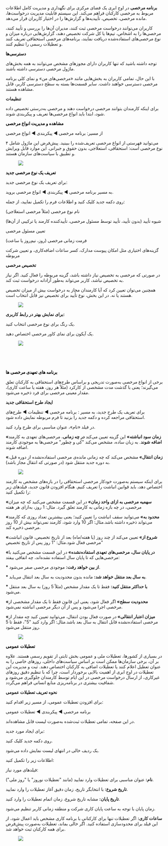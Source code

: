 <p><strong>برنامه مرخصی</strong> در اوج ابری یک فضای مرکزی برای نگهداری و مدیریت کامل اطلاعات مربوط به مرخصی کارکنان فراهم می‌کند. این سیستم قابلیت مدیریت درخواست‌ها، مانده مرخصی، تخصیص، تأییدیه‌ها و گزارش‌ها را در اختیار کاربران قرار می‌دهد.</p><p>کاربران می‌توانند درخواست مرخصی ثبت کنند، مدیران آن‌ها را بررسی و تأیید کنند، مرخصی‌ها را به اشخاص، تیم‌ها یا کل شرکت تخصیص دهند، گزارش‌هایی درباره میزان و نوع مرخصی‌های استفاده‌شده دریافت نمایند، برنامه‌های مرخصی استحقاقی تعریف کنند و تعطیلات رسمی را تنظیم کنند.</p><p><span class="text-big" style="color:hsl(0,0%,0%);"><strong>دسترسی‌ها</strong></span></p><p>توجه داشته باشید که تنها کاربران دارای مجوزهای مشخص می‌توانند به همه بخش‌های ماژول مرخصی دسترسی داشته باشند.</p><p>با این حال، تمامی کاربران به بخش‌هایی مانند «مرخصی‌های من» و نمای کلی برنامه مرخصی دسترسی خواهند داشت. سایر قسمت‌ها بسته به سطح دسترسی کاربر، قابل مشاهده هستند.</p><p><span class="text-big"><strong>تنظیمات</strong></span></p><p>برای اینکه کارمندان بتوانند مرخصی درخواست دهند و مرخصی به‌درستی تخصیص داده شود، ابتدا باید انواع مرخصی‌ها تعریف و پیکربندی شوند.</p><p><span class="text-big" style="color:hsl(0,0%,0%);"><strong>مشاهده و مدیریت انواع مرخصی</strong></span></p><p>از مسیر: برنامه مرخصی ◄ پیکربندی ◄ انواع مرخصی</p><p>می‌توانید فهرستی از انواع مرخصی تعریف‌شده را ببینید. پیش‌فرض این ماژول شامل ۴ نوع مرخصی است: استحقاقی، استعلاجی، بدون حقوق و جبرانی. این موارد قابل ویرایش و تطبیق با سیاست‌های سازمان هستند.</p><figure class="image image_resized" style="width:80.74%;"><img src="https://hub.amootsoft.com/content/editor/77d771f5-5372-4a37-b445-6fd07233e2c6Capture.JPG.jpg"></figure><p><span class="text-big" style="color:hsl(0,0%,0%);"><strong>تعریف یک نوع مرخصی جدید</strong></span></p><p>برای تعریف یک نوع مرخصی جدید:</p><p>به مسیر برنامه مرخصی ◄ پیکربندی ◄ انواع مرخصی بروید.</p><p>روی دکمه جدید کلیک کنید و اطلاعات فرم را تکمیل نمایید، از جمله:</p><p>نام نوع مرخصی (مثلاً مرخصی استعلاجی)</p><p>شیوه تأیید (بدون تأیید، تأیید توسط مسئول مرخصی، تأییدکننده کارمند یا ترکیبی از آن‌ها)</p><p>تعیین مسئول مرخصی</p><p>فرمت زمانی مرخصی (روز، نیم‌روز یا ساعت)</p><p>گزینه‌های اختیاری مثل امکان پیوست مدارک، کسر ساعات اضافه‌کاری، و تعیین شرکت مربوطه</p><p><span class="text-big"><strong>تخصیص مرخصی</strong></span></p><p>در صورتی که مرخصی به تخصیص نیاز داشته باشد، گزینه مربوطه را فعال کنید. اگر نیاز به تخصیص نباشد، کاربر می‌تواند به‌طور آزادانه درخواست ثبت کند.</p><p>همچنین می‌توان تعیین کرد که آیا کارمندان مجاز به درخواست بیش از میزان تخصیص هستند یا نه. در این بخش، نوع تأیید برای تخصیص نیز قابل انتخاب است.</p><figure class="image image_resized" style="width:87.28%;"><img src="https://hub.amootsoft.com/content/editor/545d8ec7-0611-4043-a532-e381193b405bCapture.1.JPG.jpg"></figure><p><span class="text-big"><strong>برای نمایش بهتر در رابط کاربری:</strong></span></p><p>یک رنگ برای نوع مرخصی انتخاب کنید.</p><p>یک آیکون برای نمای کاور مرخصی اختصاص دهید.</p><figure class="image image_resized" style="width:95.31%;"><img src="https://hub.amootsoft.com/content/editor/0f836ce1-73e6-486a-98cc-10c7b5cab55aCapture2.JPG.jpg"></figure><p>&nbsp;</p><p>&nbsp;</p><p><span class="text-big" style="color:hsl(0,0%,0%);"><strong>برنامه های تعهدی مرخصی ها</strong></span></p><p>برخی از انواع مرخصی به‌صورت تدریجی و براساس طرح‌های استحقاقی به کارکنان تعلق می‌گیرند؛ یعنی با گذشت مدت مشخصی از کارکرد (مثلاً هر روز، هفته یا ساعت کاری)، مقدار معینی مرخصی برای فرد ذخیره می‌شود.</p><p><span class="text-big"><strong>ایجاد طرح استحقاقی جدید</strong></span></p><p>برای تعریف یک طرح جدید، به مسیر : برنامه مرخصی ◄ تنظیمات ◄ طرح‌های استحقاقی مراجعه کرده و دکمه جدید را بزنید تا فرم مربوطه نمایش داده شود.</p><p>در فیلد «نام»، عنوان مناسبی برای طرح وارد کنید.</p><p><strong>«زمان سود انباشته»</strong> این گزینه تعیین می‌کند <strong>در چه زمانی</strong>، مرخصی‌های تعهدی به کارمند <strong>اضافه شوند</strong>. به زبان ساده، مشخص می‌کند "کی و چطور" مرخصی‌ها به موجودی کارمند اضافه شوند.</p><p><strong>«زمان انتقال» </strong>مشخص می‌کند که چه زمانی مانده‌ی مرخصی استفاده‌نشده از دوره قبل، به دوره جدید منتقل شود (در صورتی که انتقال مجاز باشد).</p><figure class="image image_resized" style="width:50.82%;"><img src="https://hub.amootsoft.com/content/editor/3b58872f-d6dd-4741-8108-0d961e40dba3Capture3.JPG.jpg"></figure><p>برای اینکه سیستم به‌صورت خودکار مرخصی استحقاقی را در بازه‌های مشخص به کارمند اختصاص دهد، باید قوانین انباشت را تعریف کنیم. هنگام افزودن قانون جدید، فیلدهای زیر را تکمیل کنید:</p><p><strong>«سهمیه مرخصی به ازای واحد زمان» </strong>در این قسمت مشخص می‌کنید که چه میزان مرخصی، در چه بازه زمانی به کارمند تعلق گیرد. مثال: 1 روز، به‌ازای هر هفته</p><p><strong>«محدود به» </strong>می‌توانید سقف انباشت را تعیین کنید؛ یعنی بیشترین تعداد روزی که کارمند می‌تواند ذخیره داشته باشد.مثال: اگر 10 وارد شود، کارمند نمی‌تواند بیش از 10 روز مرخصی ذخیره کند.</p><p><strong>«شروع از» </strong>تعیین می‌کند از چند روز (یا هفته/ماه) بعد از تاریخ تخصیص، قانون انباشت مرخصی فعال شود.مثال: "1 روز پس از تاریخ تخصیص"</p><p><strong>«در پایان سال، مرخصی‌های تعهدی استفاده‌نشده» </strong>در این قسمت مشخص می‌کنید با مرخصی‌هایی که تا پایان سال استفاده نشده‌اند، چه اتفاقی بیفتد:</p><p><strong>* از بین خواهد رفت:</strong> موجودی مرخصی صفر می‌شود.</p><p><strong>* به سال بعد منتقل خواهد شد:</strong> مانده بدون محدودیت به سال بعد انتقال می‌یابد.</p><p><strong>* با حداکثر منتقل کنید:</strong> فقط تا یک مقدار مشخص (مثلاً 5 روز) به سال بعد منتقل می‌شود.</p><p><strong>«محدودیت سطح» </strong>اگر فعال شود، یعنی این قانون فقط تا یک مقدار مشخصی از مرخصی اجرا می‌شود و پس از آن دیگر مرخصی انباشته نمی‌شود.</p><p><strong>«میزان اعتبار انتقالی» </strong>در صورت فعال بودن انتقال، می‌توانید تعیین کنید چه مقدار از مرخصی استفاده‌نشده قابل انتقال به سال بعد باشد.مثال: اگر وارد کنید "5"، فقط تا 5 روز منتقل می‌شود.</p><figure class="image"><img src="https://hub.amootsoft.com/content/editor/f602613f-d9b3-4029-9678-a2845c4f7dc0Capture4.JPG.jpg"></figure><p><span class="text-big" style="color:hsl(0,0%,0%);"><strong>تعطیلات عمومی</strong></span></p><p>در بسیاری از کشورها، تعطیلات ملی و عمومی بخش ثابتی از تقویم رسمی هستند. علاوه بر آن، برخی سازمان‌ها ممکن است بر اساس سیاست‌های داخلی، روزهای خاصی را به عنوان تعطیل اعلام کنند یا تعطیلات اضافی به کارکنان اختصاص دهند. ثبت و مدیریت این تعطیلات در اوج ابری از اهمیت بالایی برخوردار است، چرا که با تنظیم دقیق روزهای غیرکاری، از ارسال درخواست مرخصی در این ایام توسط کارمندان جلوگیری می‌شود و شفافیت بیشتری در برنامه‌ریزی منابع انسانی فراهم می‌گردد.</p><p><strong>نحوه تعریف تعطیلات عمومی</strong></p><p>برای افزودن تعطیلات عمومی، از مسیر زیر اقدام کنید:</p><p>برنامه مرخصی ◄ پیکربندی ◄ تعطیلات عمومی</p><p>در این صفحه، تمامی تعطیلات ثبت‌شده به‌صورت لیست قابل مشاهده‌اند.</p><p>برای ایجاد مورد جدید:</p><p>روی دکمه جدید کلیک کنید.</p><p>یک ردیف خالی در انتهای لیست نمایش داده می‌شود.</p><p>اطلاعات زیر را تکمیل کنید:</p><p>فیلدهای مورد نیاز:</p><p><strong>نام: </strong>عنوان مناسبی برای تعطیلات وارد نمایید (مانند "تعطیلات نوروز" یا "روز ملی").</p><p><strong>تاریخ شروع: </strong>با انتخابگر تاریخ، زمان دقیق آغاز تعطیلات را وارد نمایید.</p><p><strong>تاریخ پایان:</strong> مشابه تاریخ شروع، زمان اتمام تعطیلات را وارد کنید.</p><p>زمان پایان با توجه به ساعت پایان کاری شرکت و منطقه زمانی کاربر تنظیم می‌شود.</p><p><strong>ساعات کاری:</strong> اگر تعطیلات تنها برای کارکنانی با برنامه کاری مشخص باید اعمال شود، از این فیلد برای محدودسازی استفاده کنید. اگر خالی بماند، تعطیلات به‌صورت پیش‌فرض برای همه کارکنان ثبت خواهد شد.</p><figure class="image image_resized" style="width:78.12%;"><img src="https://hub.amootsoft.com/content/editor/c9843981-ba8e-49be-b9dc-961810dfe131Capture5.JPG.jpg"></figure>